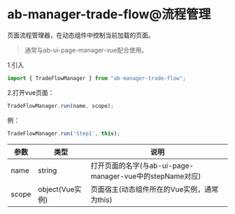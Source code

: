 # ab-manager-trade-flow@流程管理

页面流程管理器，在动态组件中控制当前加载的页面。

> 通常与ab-ui-page-manager-vue配合使用。

1.引入

```js
import { TradeFlowManager } from "ab-manager-trade-flow";
```

2.打开vue页面：

```js
TradeFlowManager.run(name, scope);
```

例：

```js
TradeFlowManager.run('Step1', this);
```

| 参数     | 类型 | 说明 |
| -------- | --- | --- |
| name | string | 打开页面的名字(与ab-ui-page-manager-vue中的stepName对应) |
| scope | object(Vue实例) | 页面宿主(动态组件所在的Vue实例，通常为this) |